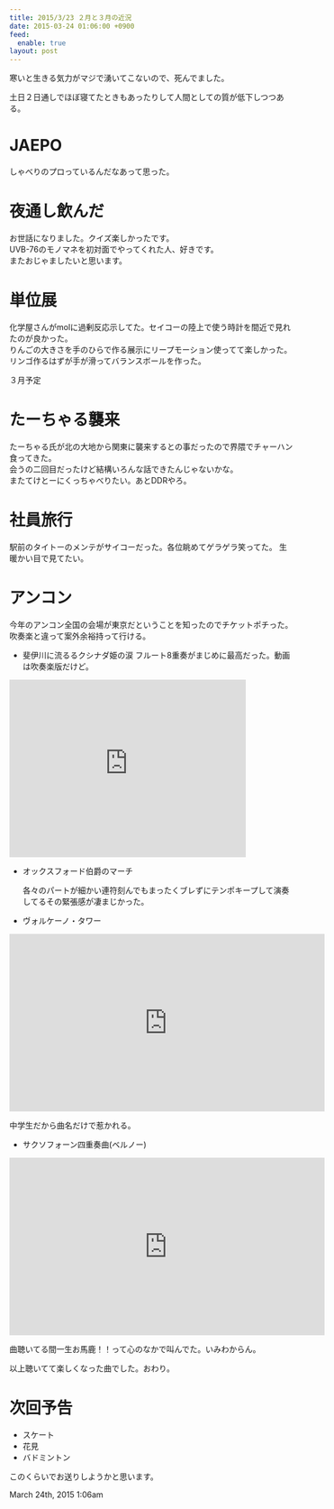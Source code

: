 ```yaml
---
title: 2015/3/23 ２月と３月の近況
date: 2015-03-24 01:06:00 +0900
feed:
  enable: true
layout: post
---
```

<p>寒いと生きる気力がマジで湧いてこないので、死んでました。</p>    <p>      土日２日通しでほぼ寝てたときもあったりして人間としての質が低下しつつある。    </p>    <h1>JAEPO</h1>    <p>しゃべりのプロっているんだなあって思った。</p>    <h1>夜通し飲んだ</h1>    <p>      お世話になりました。クイズ楽しかったです。<br>      UVB-76のモノマネを初対面でやってくれた人、好きです。<br>      またおじゃましたいと思います。    </p>    <h1>単位展</h1>    <p>      化学屋さんがmolに過剰反応示してた。セイコーの陸上で使う時計を間近で見れたのが良かった。<br>      りんごの大きさを手のひらで作る展示にリープモーション使ってて楽しかった。<br>      リンゴ作るはずが手が滑ってバランスボールを作った。    </p>    <p>３月予定</p>    <h1>たーちゃる襲来</h1>    <p>      たーちゃる氏が北の大地から関東に襲来するとの事だったので界隈でチャーハン食ってきた。<br>      会うの二回目だったけど結構いろんな話できたんじゃないかな。<br>      またてけとーにくっちゃべりたい。あとDDRやろ。    </p>    <h1>社員旅行</h1>    <p>      駅前のタイトーのメンテがサイコーだった。各位眺めてゲラゲラ笑ってた。      生暖かい目で見てたい。    </p>    <h1>アンコン</h1>    <p>      今年のアンコン全国の会場が東京だということを知ったのでチケットポチった。吹奏楽と違って案外余裕持って行ける。    </p>    <ul>      <li>        斐伊川に流るるクシナダ姫の涙        フルート8重奏がまじめに最高だった。動画は吹奏楽版だけど。      </li>    </ul>    <iframe width="420" height="315" src="https://www.youtube.com/embed/Ae731paPlsk" frameborder="0" allowfullscreen></iframe>    <ul>      <li>        <p>オックスフォード伯爵のマーチ</p>        <p>          各々のパートが細かい連符刻んでもまったくブレずにテンポキープして演奏してるその緊張感が凄まじかった。        </p>      </li>      <li>ヴォルケーノ・タワー</li>    </ul>    <iframe width="560" height="315" src="https://www.youtube.com/embed/hAXpYoj1IWs" frameborder="0" allowfullscreen></iframe>    <p>中学生だから曲名だけで惹かれる。</p>    <ul>      <li>サクソフォーン四重奏曲(ベルノー)</li>    </ul>    <iframe width="560" height="315" src="https://www.youtube.com/embed/83OZKpXJdl0" frameborder="0" allowfullscreen></iframe>    <p>曲聴いてる間一生お馬鹿！！って心のなかで叫んでた。いみわからん。</p>    <p>以上聴いてて楽しくなった曲でした。おわり。</p>    <h1>次回予告</h1>    <ul>      <li>スケート</li>      <li>花見</li>      <li>バドミントン</li>    </ul>    <p>このくらいでお送りしようかと思います。</p>    <div id="footer">      <span id="timestamp"> March 24th, 2015 1:06am </span>    </div>
